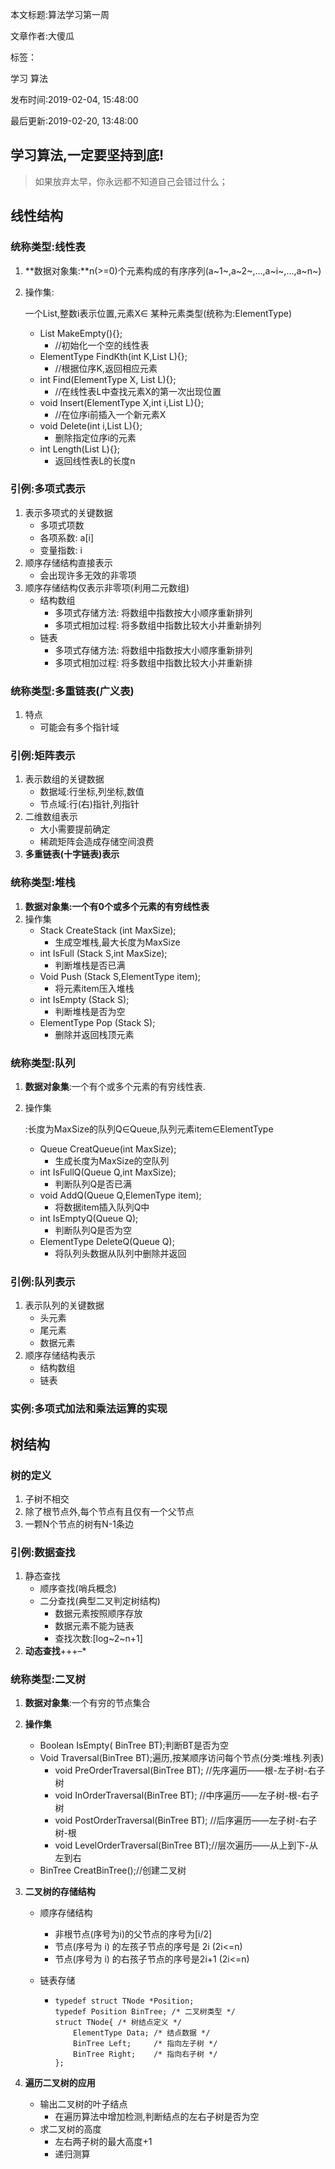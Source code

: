 本文标题:算法学习第一周

文章作者:大傻瓜

标签：

学习
算法

发布时间:2019-02-04, 15:48:00

最后更新:2019-02-20, 13:48:00

## 学习算法,一定要坚持到底!

> 如果放弃太早，你永远都不知道自己会错过什么；



## 线性结构

### 统称类型:线性表

1. **数据对象集:**n(>=0)个元素构成的有序序列(a~1~,a~2~,…,a~i~,…,a~n~)

2. 操作集:

   一个List,整数i表示位置,元素X∈ 某种元素类型(统称为:ElementType)

   - List MakeEmpty(){};
     - //初始化一个空的线性表
   - ElementType FindKth(int K,List L){};
     - //根据位序K,返回相应元素
   - int Find(ElementType X, List L){};
     - //在线性表L中查找元素X的第一次出现位置
   - void Insert(ElementType X,int i,List L){};
     - //在位序i前插入一个新元素X
   - void Delete(int i,List L){};
     - 删除指定位序i的元素
   - int Length(List L){};
     - 返回线性表L的长度n

### 引例:多项式表示

1. 表示多项式的关键数据
   - 多项式项数
   - 各项系数: a[i]
   - 变量指数: i
2. 顺序存储结构直接表示
   - 会出现许多无效的非零项
3. 顺序存储结构仅表示非零项(利用二元数组)
   - 结构数组
     - 多项式存储方法: 将数组中指数按大小顺序重新排列
     - 多项式相加过程: 将多数组中指数比较大小并重新排列
   - 链表
     - 多项式存储方法: 将数组中指数按大小顺序重新排列
     - 多项式相加过程: 将多数组中指数比较大小并重新排

### 统称类型:多重链表(广义表)

1. 特点
   - 可能会有多个指针域

### 引例:矩阵表示

1. 表示数组的关键数据
   - 数据域:行坐标,列坐标,数值
   - 节点域:行(右)指针,列指针
2. 二维数组表示
   - 大小需要提前确定
   - 稀疏矩阵会造成存储空间浪费
3. **多重链表(十字链表)表示**

### 统称类型:堆栈

1. **数据对象集:一个有0个或多个元素的有穷线性表**
2. 操作集
   - Stack CreateStack (int MaxSize);
     - 生成空堆栈,最大长度为MaxSize
   - int IsFull (Stack S,int MaxSize);
     - 判断堆栈是否已满
   - Void Push (Stack S,ElementType item);
     - 将元素item压入堆栈
   - int IsEmpty (Stack S);
     - 判断堆栈是否为空
   - ElementType Pop (Stack S);
     - 删除并返回栈顶元素

### 统称类型:队列

1. **数据对象集**:一个有个或多个元素的有穷线性表.

2. 操作集

   :长度为MaxSize的队列Q∈Queue,队列元素item∈ElementType

   - Queue CreatQueue(int MaxSize);
     - 生成长度为MaxSize的空队列
   - int IsFullQ(Queue Q,int MaxSize);
     - 判断队列Q是否已满
   - void AddQ(Queue Q,ElemenType item);
     - 将数据item插入队列Q中
   - int IsEmptyQ(Queue Q);
     - 判断队列Q是否为空
   - ElementType DeleteQ(Queue Q);
     - 将队列头数据从队列中删除并返回

### 引例:队列表示

1. 表示队列的关键数据
   - 头元素
   - 尾元素
   - 数据元素
2. 顺序存储结构表示
   - 结构数组
   - 链表

### 实例:多项式加法和乘法运算的实现

## 树结构

### 树的定义

1. 子树不相交
2. 除了根节点外,每个节点有且仅有一个父节点
3. 一颗N个节点的树有N-1条边

### 引例:数据查找

1. 静态查找
   - 顺序查找(哨兵概念)
   - 二分查找(典型二叉判定树结构)
     - 数据元素按照顺序存放
     - 数据元素不能为链表
     - 查找次数:[log~2~n+1]
2. **动态查找**+++–*

### 统称类型:二叉树

1. **数据对象集**:一个有穷的节点集合

2. **操作集**

   - Boolean IsEmpty( BinTree BT);判断BT是否为空
   - Void Traversal(BinTree BT);遍历,按某顺序访问每个节点(分类:堆栈.列表)
     - void PreOrderTraversal(BinTree BT); //先序遍历——根-左子树-右子树
     - void InOrderTraversal(BinTree BT); //中序遍历——左子树-根-右子树
     - void PostOrderTraversal(BinTree BT); //后序遍历——左子树-右子树-根
     - void LevelOrderTraversal(BinTree BT);//层次遍历——从上到下-从左到右
   - BinTree CreatBinTree();//创建二叉树

3. **二叉树的存储结构**

   - 顺序存储结构

     - 非根节点(序号为i)的父节点的序号为[i/2]
     - 节点(序号为 i) 的左孩子节点的序号是 2i (2i<=n)
     - 节点(序号为 i) 的右孩子节点的序号是2i+1 (2i<=n)

   - 链表存储

     - ```
       typedef struct TNode *Position;
       typedef Position BinTree; /* 二叉树类型 */
       struct TNode{ /* 树结点定义 */
           ElementType Data; /* 结点数据 */
           BinTree Left;     /* 指向左子树 */
           BinTree Right;    /* 指向右子树 */
       };
       ```

4. **遍历二叉树的应用**

   - 输出二叉树的叶子结点
     - 在遍历算法中增加检测,判断结点的左右子树是否为空
   - 求二叉树的高度
     - 左右两子树的最大高度+1
     - 递归测算